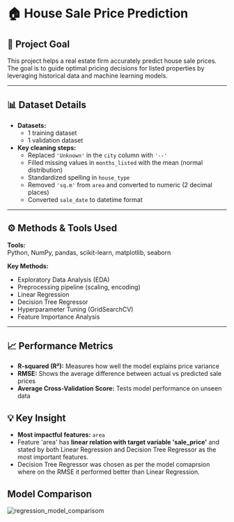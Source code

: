 # 🏠 House Sale Price Prediction

## 📌 Project Goal
This project helps a real estate firm accurately predict house sale prices. The goal is to guide optimal pricing decisions for listed properties by leveraging historical data and machine learning models.

---

## 📊 Dataset Details

- **Datasets:**  
  - 1 training dataset  
  - 1 validation dataset
- **Key cleaning steps:**  
  - Replaced `'Unknown'` in the `city` column with `'--'`
  - Filled missing values in `months_listed` with the mean (normal distribution)
  - Standardized spelling in `house_type`
  - Removed `'sq.m'` from `area` and converted to numeric (2 decimal places)
  - Converted `sale_date` to datetime format

---

## ⚙️ Methods & Tools Used

**Tools:**  
Python, NumPy, pandas, scikit-learn, matplotlib, seaborn

**Key Methods:**  
- Exploratory Data Analysis (EDA)
- Preprocessing pipeline (scaling, encoding)
- Linear Regression
- Decision Tree Regressor
- Hyperparameter Tuning (GridSearchCV)
- Feature Importance Analysis

---

## 📈 Performance Metrics

- **R-squared (R²):** Measures how well the model explains price variance
- **RMSE:** Shows the average difference between actual vs predicted sale prices
- **Average Cross-Validation Score:** Tests model performance on unseen data

## 💡 Key Insight

- **Most impactful features:** `area`
- Feature 'area' has **linear relation with target variable 'sale_price'** and stated by both Linear Regression and Decision Tree       Regressor as the most important features.
- Decision Tree Regressor was chosen as per the model comaprsion where on the RMSE it performed better than Linear Regression.

## Model Comparison
![regression_model_comparisom](https://github.com/user-attachments/assets/97dce9bd-f479-4d38-81f7-7ada2f6dabec)

